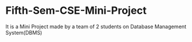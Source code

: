 # Fifth-Sem-CSE-Mini-Project
It is a Mini Project made by a team of 2 students on Database Management System(DBMS) 
